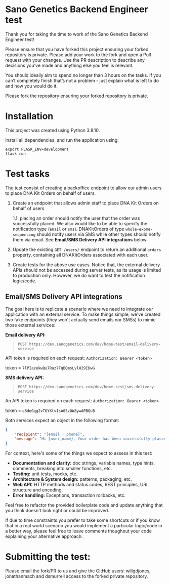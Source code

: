 # Sano Genetics Backend Engineer test
Thank you for taking the time to work of the Sano Genetics Backend Engineer test!

Please ensure that you have forked this project ensuring your forked repository is private. Please add your work to the fork and open a Pull request with your changes. Use the PR description to describe any decisions you've made and anything else you feel is relevant.

You should ideally aim to spend no longer than 3 hours on the tasks. If you can’t completely finish that’s not a problem - just explain what is left to do and how you would do it.

Please fork the repository ensuring your forked repository is private.

# Installation
This project was created using Python 3.8.10.

Install all dependencies, and run the application using:
```
export FLASK_ENV=development                                  
flask run
```


# Test tasks
The test consist of creating a backoffice endpoint to allow our admin users to place DNA Kit Orders on behalf of users.

1. Create an endpoint that allows admin staff to place DNA Kit Orders on behalf of users

    1.1. placing an order should notify the user that the order was successfully placed. 
    We also would like to be able to specify the notification type (`email` or `sms`). DNAKitOrders of type `whole-exome-sequencing` should notify users via SMS while other types should notify them via email. See **Email/SMS Delivery API integrations** below.

2. Update the existing `GET /users/` endpoint to return an additional `orders` property, containing all DNAKitOrders associated with each user.

3. Create tests for the above use cases. Notice that, the external delivery APIs should not be accessed during server tests, as its usage is limited to production only. However, we do want to test the notification logic/code.

## Email/SMS Delivery API integrations
The goal here is to replicate a scenario where we need to integrate our application with an external service.
To make things simple, we've created two fake endpoints (they won't actually send emails nor SMSs) to mimic those external services:

**Email delivery API:**

> `POST https://dev.sanogenetics.com/dev/home-test/email-delivery-service`

API token is required on each request: `Authorization: Bearer <token>`

token = `7lPIazekwQu7Raz7FqBQmsLvlH29IDwG`

**SMS delivery API:**
> `POST https://dev.sanogenetics.com/dev/home-test/sms-delivery-service`

An API token is required on each request: `Authorization: Bearer <token>`

token = `o8deGqg2vTGYXtvIsA05zOW8ywAPBQuB`

Both services expect an object in the following format:
```json
{
    "recipient": "[email | phone]",
    "message": "Hi {user_name}, Your order has been successfully placed."
}
```


For context, here's some of the things we expect to assess in this test:
* **Documentation and clarity:** doc strings, variable names, type hints, comments, breaking into smaller functions, etc.
* **Testing:** unit tests, mocks, etc.
* **Architecture & System design:** patterns, packaging, etc.
* **Web API:** HTTP methods and status codes, REST principles, URL structure and encoding.
* **Error handling:** Exceptions, transaction rollbacks, etc.

Feel free to refactor the provided boilerplate code and update anything that you think doesn't look right or could be improved.

If due to time constraints you prefer to take some shortcuts or if you know that in a real world scenario you would implement a particular logic/code in a better way, please feel free to leave comments thoughout your code explaining your alternative approach.


# Submitting the test:
Please email the fork/PR to us and give the GitHub users: willgdjones,  jonathanmach and dsmurrell access to the forked private repository.

